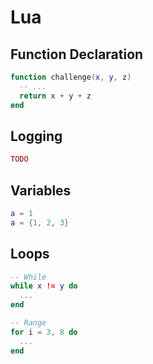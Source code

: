 # Lua

## Function Declaration
``` lua
function challenge(x, y, z)
  -- ...
  return x + y + z
end
```

## Logging
``` lua
TODO
```

## Variables
``` lua
a = 1
a = {1, 2, 3}
```

## Loops
``` lua
-- While
while x != y do
  ...
end

-- Range
for i = 3, 8 do
  ...
end
```
